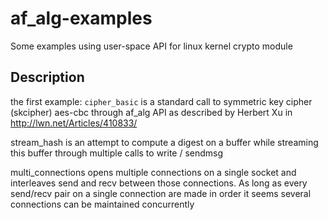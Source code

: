 # af_alg-examples
Some examples using user-space API for linux kernel crypto module

## Description
  the first example: `cipher_basic` is a standard call to symmetric key cipher (skcipher) aes-cbc through af_alg API as described by Herbert Xu in http://lwn.net/Articles/410833/

  stream_hash is an attempt to compute a digest on a buffer while streaming this buffer through multiple calls to write / sendmsg

  multi_connections opens multiple connections on a single socket and interleaves send and recv between those connections. As long as every send/recv pair on a single connection are made in order it seems several connections can be maintained concurrently
